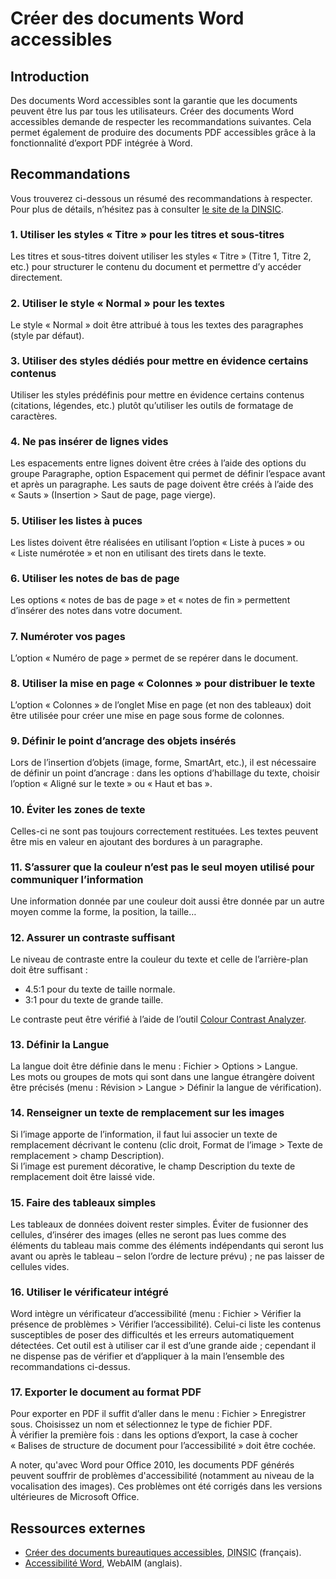 # Créer des documents Word accessibles
<script>$(document).ready(function () {
    setBreadcrumb([{"label":"Word accessible"}]);
});</script>

<style>h3 {font-size: 1rem;}</style>

## Introduction
Des documents Word accessibles sont la garantie que les documents peuvent être lus par tous les utilisateurs. Créer des documents Word accessibles demande de respecter les recommandations suivantes. Cela permet également de produire des documents <abbr>PDF</abbr> accessibles grâce à la fonctionnalité d’export <abbr>PDF</abbr> intégrée à Word. 

## Recommandations

Vous trouverez ci-dessous un résumé des recommandations à respecter. Pour plus de détails, n’hésitez pas à consulter <a href="https://disic.github.io/guides-documents_bureautiques_accessibles/html/">le site de la <abbr title="direction interministérielle du numérique et du système d’information et de communication">DINSIC</abbr></a>.

### 1. Utiliser les styles «&nbsp;Titre&nbsp;» pour les titres et sous-titres
Les titres et sous-titres doivent utiliser les styles «&nbsp;Titre&nbsp;» (Titre 1, Titre 2, etc.) pour structurer le contenu du document et permettre d’y accéder directement.

### 2. Utiliser le style «&nbsp;Normal&nbsp;» pour les textes
Le style «&nbsp;Normal&nbsp;» doit être attribué à tous les textes des paragraphes (style par défaut).

### 3. Utiliser des styles dédiés pour mettre en évidence certains contenus
Utiliser les styles prédéfinis pour mettre en évidence certains contenus (citations, légendes, etc.) plutôt qu’utiliser les outils de formatage de caractères.

### 4. Ne pas insérer de lignes vides
Les espacements entre lignes doivent être crées à l’aide des options du groupe Paragraphe, option Espacement qui permet de définir l’espace avant et après un paragraphe. 
Les sauts de page doivent être créés à l’aide des «&nbsp;Sauts&nbsp;» (Insertion&nbsp;> Saut de page, page vierge).

### 5. Utiliser les listes à puces
Les listes doivent être réalisées en utilisant l’option «&nbsp;Liste à puces&nbsp;» ou «&nbsp;Liste numérotée&nbsp;» et non en utilisant des tirets dans le texte.

### 6. Utiliser les notes de bas de page
Les options «&nbsp;notes de bas de page&nbsp;» et «&nbsp;notes de fin&nbsp;» permettent d’insérer des notes dans votre document.

### 7. Numéroter vos pages
L’option «&nbsp;Numéro de page&nbsp;» permet de se repérer dans le document.

### 8. Utiliser la mise en page «&nbsp;Colonnes&nbsp;»  pour distribuer le texte
L’option «&nbsp;Colonnes&nbsp;» de l’onglet Mise en page (et non des tableaux) doit être utilisée pour créer une mise en page sous forme de colonnes.

### 9. Définir le point d’ancrage des objets insérés
Lors de l’insertion d’objets (image, forme, SmartArt, etc.), il est nécessaire de définir un point d’ancrage&nbsp;: dans les options d’habillage du texte, choisir l’option «&nbsp;Aligné sur le texte&nbsp;» ou «&nbsp;Haut et bas&nbsp;».

### 10. Éviter les zones de texte
Celles-ci ne sont pas toujours correctement restituées. Les textes peuvent être mis en valeur en ajoutant des bordures à un paragraphe.

### 11. S’assurer que la couleur n’est pas le seul moyen utilisé pour communiquer l’information
Une information donnée par une couleur doit aussi être donnée par un autre moyen comme la forme, la position, la taille…

### 12. Assurer un contraste suffisant
Le niveau de contraste entre la couleur du texte et celle de l’arrière-plan doit être suffisant&nbsp;:
- 4.5:1 pour du texte de taille normale.
- 3:1 pour du texte de grande taille.

Le contraste peut être vérifié à l’aide de l’outil [Colour Contrast Analyzer](https://www.paciellogroup.com/resources/contrastanalyser/).

### 13. Définir la Langue
La langue doit être définie dans le menu&nbsp;: Fichier&nbsp;> Options&nbsp;> Langue.  
Les mots ou groupes de mots qui sont dans une langue étrangère doivent être précisés (menu&nbsp;: Révision&nbsp;> Langue&nbsp;> Définir la langue de vérification).

### 14. Renseigner un texte de remplacement sur les images
Si l’image apporte de l’information, il faut lui associer un texte de remplacement décrivant le contenu (clic droit, Format de l’image&nbsp;> Texte de remplacement&nbsp;> champ Description).   
Si l’image est purement décorative, le champ Description du texte de remplacement doit être laissé vide.

### 15. Faire des tableaux simples
Les tableaux de données doivent rester simples. Éviter de fusionner des cellules, d’insérer des images (elles ne seront pas lues comme des éléments du tableau mais comme des éléments indépendants qui seront lus avant ou après le tableau – selon l’ordre de lecture prévu)&nbsp;; ne pas laisser de cellules vides. 

### 16. Utiliser le vérificateur intégré
Word intègre un vérificateur d’accessibilité (menu&nbsp;: Fichier&nbsp;> Vérifier la présence de problèmes&nbsp;> Vérifier l’accessibilité). Celui-ci liste les contenus susceptibles de poser des difficultés et les erreurs automatiquement détectées. Cet outil est à utiliser car il est d’une grande aide&nbsp;; cependant il ne dispense pas de vérifier et d’appliquer à la main l’ensemble des recommandations ci-dessus. 

### 17. Exporter le document au format <abbr>PDF</abbr>
Pour exporter en <abbr>PDF</abbr> il suffit d’aller dans le menu&nbsp;: Fichier&nbsp;> Enregistrer sous. Choisissez un nom et sélectionnez le type de fichier <abbr>PDF</abbr>.  
À vérifier la première fois&nbsp;: dans les options d’export, la case à cocher «&nbsp;Balises de structure de document pour l’accessibilité&nbsp;» doit être cochée.

A noter, qu'avec Word pour Office 2010, les documents PDF générés peuvent souffrir de problèmes d'accessibilité (notamment au niveau de la vocalisation des images). Ces problèmes ont été corrigés dans les versions ultérieures de Microsoft Office.

## Ressources externes

- [Créer des documents bureautiques accessibles](https://disic.github.io/guides-documents_bureautiques_accessibles/html/), <abbr title="direction interministérielle du numérique et du système d’information et de communication">DINSIC</abbr> (français).
- [Accessibilité Word](http://webaim.org/techniques/word/), WebAIM (anglais).

&nbsp;
<!--  This file is part of a11y-guidelines | Our vision of mobile & web accessibility guidelines and best practices, with valid/invalid examples.
 Copyright (C) 2016  Orange SA
 See the Creative Commons Legal Code Attribution-ShareAlike 3.0 Unported License for more details (LICENSE file). -->